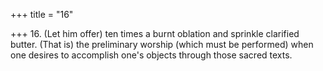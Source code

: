 +++
title = "16"

+++
16. (Let him offer) ten times a burnt oblation and sprinkle clarified butter. (That is) the preliminary worship (which must be performed) when one desires to accomplish one's objects through those sacred texts.
